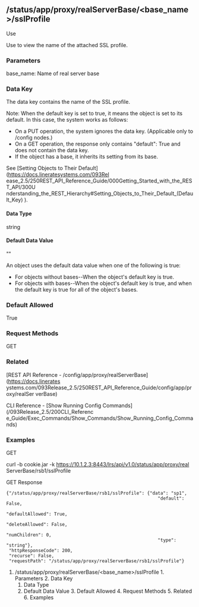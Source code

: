 ## /status/app/proxy/realServerBase/<base_name>/sslProfile

Use

Use to view the name of the attached SSL profile.

### Parameters

base_name: Name of real server base

### Data Key

The data key contains the name of the SSL profile.

Note: When the default key is set to true, it means the object is set to its
default. In this case, the system works as follows:

  * On a PUT operation, the system ignores the data key. (Applicable only to /config nodes.)
  * On a GET operation, the response only contains "default": True and does not contain the data key.
  * If the object has a base, it inherits its setting from its base.

See [Setting Objects to Their Default](https://docs.lineratesystems.com/093Rel
ease_2.5/250REST_API_Reference_Guide/000Getting_Started_with_the_REST_API/300U
nderstanding_the_REST_Hierarchy#Setting_Objects_to_Their_Default_(Default_Key)
).

#### Data Type

string

#### Default Data Value

""

An object uses the default data value when one of the following is true:

  * For objects without bases--When the object's default key is true.
  * For objects with bases--When the object's default key is true, and when the default key is true for all of the object's bases.

### Default Allowed

True

### Request Methods

GET

### Related

[REST API Reference - /config/app/proxy/realServerBase](https://docs.linerates
ystems.com/093Release_2.5/250REST_API_Reference_Guide/config/app/proxy/realSer
verBase)

CLI Reference - [Show Running Config Commands](/093Release_2.5/200CLI_Referenc
e_Guide/Exec_Commands/Show_Commands/Show_Running_Config_Commands)

### Examples

GET

curl -b cookie.jar -k https://10.1.2.3:8443/lrs/api/v1.0/status/app/proxy/real
ServerBase/rsb1/sslProfile

GET Response

    
    
    {"/status/app/proxy/realServerBase/rsb1/sslProfile": {"data": "sp1",
                                                             "default": False,
                                                             "defaultAllowed": True,
                                                             "deleteAllowed": False,
                                                             "numChildren": 0,
                                                             "type": "string"},
     "httpResponseCode": 200,
     "recurse": False,
     "requestPath": "/status/app/proxy/realServerBase/rsb1/sslProfile"}
    

  1. /status/app/proxy/realServerBase/<base_name>/sslProfile
    1. Parameters
    2. Data Key
      1. Data Type
      2. Default Data Value
    3. Default Allowed
    4. Request Methods
    5. Related
    6. Examples

